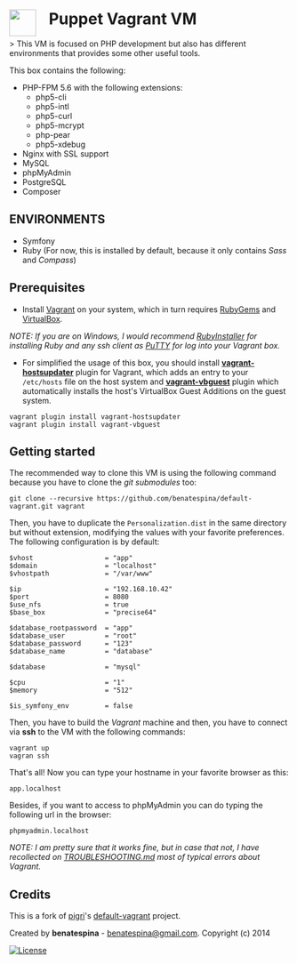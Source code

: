 <h1>
    <a href="url"><img src="http://upload.wikimedia.org/wikipedia/commons/8/87/Vagrant.png" align="left" height="48" ></a>
    &nbsp;&nbsp;
    Puppet Vagrant VM
</h1>
> This VM is focused on PHP development but also has different environments that provides some other useful tools.

This box contains the following:
* PHP-FPM 5.6 with the following extensions:
    - php5-cli
    - php5-intl
    - php5-curl
    - php5-mcrypt
    - php-pear
    - php5-xdebug
* Nginx with SSL support
* MySQL
* phpMyAdmin
* PostgreSQL
* Composer

ENVIRONMENTS
------------
* Symfony
* Ruby (For now, this is installed by default, because it only contains *Sass* and *Compass*)

Prerequisites
-------------

* Install [Vagrant](http://docs.vagrantup.com/v2/installation/index.html) on your system, which in turn requires [RubyGems](https://rubygems.org/pages/download) and [VirtualBox](https://www.virtualbox.org/wiki/Downloads).

*NOTE: If you are on Windows, I would recommend [RubyInstaller](http://rubyinstaller.org/) for installing Ruby and any ssh client as [PuTTY](http://www.chiark.greenend.org.uk/~sgtatham/putty/download.html) for log into your Vagrant box.*

* For simplified the usage of this box, you should install **[vagrant-hostsupdater](https://github.com/cogitatio/vagrant-hostsupdater)** plugin for Vagrant, which adds an entry to your `/etc/hosts` file on the host system and **[vagrant-vbguest](https://github.com/dotless-de/vagrant-vbguest)** plugin which automatically installs the host's VirtualBox Guest Additions on the guest system.
```
vagrant plugin install vagrant-hostsupdater
vagrant plugin install vagrant-vbguest
```
    

Getting started
---------------

The recommended way to clone this VM is using the following command because you have to clone the *git submodules*
too:

    git clone --recursive https://github.com/benatespina/default-vagrant.git vagrant

Then, you have to duplicate the `Personalization.dist` in the same directory but without
extension, modifying the values with your favorite preferences. The following configuration is by default:

```
$vhost                  = "app"
$domain                 = "localhost"
$vhostpath              = "/var/www"

$ip                     = "192.168.10.42"
$port                   = 8080
$use_nfs                = true
$base_box               = "precise64"

$database_rootpassword  = "app"
$database_user          = "root"
$database_password      = "123"
$database_name          = "database"

$database               = "mysql"

$cpu                    = "1"
$memory                 = "512"

$is_symfony_env         = false
```

Then, you have to build the *Vagrant* machine and then, you have to connect via **ssh** to the VM with the following commands:

    vagrant up
    vagran ssh

That's all! Now you can type your hostname in your favorite browser as this:

    app.localhost

Besides, if you want to access to phpMyAdmin you can do typing the following url in the browser:

    phpmyadmin.localhost

*NOTE: I am pretty sure that it works fine, but in case that not, I have recollected on [TROUBLESHOOTING.md](https://github.com/benatespina/default-vagrant/blob/master/TROUBLESHOOTING.md) most of typical errors about Vagrant.*

    
Credits
-------
This is a fork of [pigri](https://github.com/pigri)'s
[default-vagrant](https://github.com/pigri/default-vagrant) project.

Created by **benatespina** - [benatespina@gmail.com](mailto:benatespina@gmail.com).
Copyright (c) 2014

[![License](http://img.shields.io/:license-mit-green.svg)](http://doge.mit-license.org)
